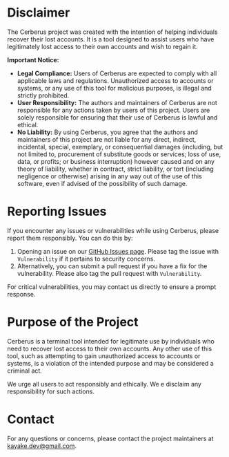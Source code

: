 # Disclaimer

The Cerberus project was created with the intention of helping individuals recover their lost accounts. It is a tool designed to assist users who have legitimately lost access to their own accounts and wish to regain it. 

**Important Notice:**

- **Legal Compliance:** Users of Cerberus are expected to comply with all applicable laws and regulations. Unauthorized access to accounts or systems, or any use of this tool for malicious purposes, is illegal and strictly prohibited.
- **User Responsibility:** The authors and maintainers of Cerberus are not responsible for any actions taken by users of this project. Users are solely responsible for ensuring that their use of Cerberus is lawful and ethical.
- **No Liability:** By using Cerberus, you agree that the authors and maintainers of this project are not liable for any direct, indirect, incidental, special, exemplary, or consequential damages (including, but not limited to, procurement of substitute goods or services; loss of use, data, or profits; or business interruption) however caused and on any theory of liability, whether in contract, strict liability, or tort (including negligence or otherwise) arising in any way out of the use of this software, even if advised of the possibility of such damage.

# Reporting Issues

If you encounter any issues or vulnerabilities while using Cerberus, please report them responsibly. You can do this by:

1. Opening an issue on our [GitHub Issues page](https://github.com/kayake/cerberus/issues). Please tag the issue with `Vulnerability` if it pertains to security concerns.
2. Alternatively, you can submit a pull request if you have a fix for the vulnerability. Please also tag the pull request with `Vulnerability`.

For critical vulnerabilities, you may contact us directly to ensure a prompt response.

# Purpose of the Project

Cerberus is a terminal tool intended for legitimate use by individuals who need to recover lost access to their own accounts. Any other use of this tool, such as attempting to gain unauthorized access to accounts or systems, is a violation of the intended purpose and may be considered a criminal act.

We urge all users to act responsibly and ethically. We e disclaim any responsibility for such actions.

# Contact

For any questions or concerns, please contact the project maintainers at <kayake.dev@gmail.com>.
